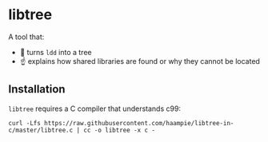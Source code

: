 # libtree

A tool that:
- :deciduous_tree: turns `ldd` into a tree
- :point_up: explains how shared libraries are found or why they cannot be located

## Installation

`libtree` requires a C compiler that understands c99:

```
curl -Lfs https://raw.githubusercontent.com/haampie/libtree-in-c/master/libtree.c | cc -o libtree -x c -
```
